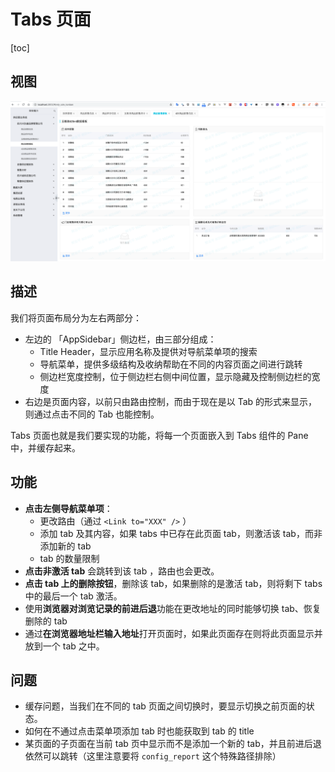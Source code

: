 # Tabs 页面

[toc]

## 视图

![image-20200107164112488](assets/image-20200107164112488.png)

## 描述

我们将页面布局分为左右两部分：

- 左边的 「AppSidebar」侧边栏，由三部分组成：
  - Title Header，显示应用名称及提供对导航菜单项的搜索
  - 导航菜单，提供多级结构及收纳帮助在不同的内容页面之间进行跳转
  - 侧边栏宽度控制，位于侧边栏右侧中间位置，显示隐藏及控制侧边栏的宽度
- 右边是页面内容，以前只由路由控制，而由于现在是以 Tab 的形式来显示，则通过点击不同的 Tab 也能控制。

Tabs 页面也就是我们要实现的功能，将每一个页面嵌入到 Tabs 组件的 Pane 中，并缓存起来。

## 功能

- **点击左侧导航菜单项**：
  - 更改路由（通过 `<Link to="XXX" />` ）
  - 添加 tab 及其内容，如果 tabs 中已存在此页面 tab，则激活该 tab，而非添加新的 tab
  - tab 的数量限制
- **点击非激活 tab** 会跳转到该 tab ，路由也会更改。
- **点击 tab 上的删除按钮**，删除该 tab，如果删除的是激活 tab，则将剩下 tabs 中的最后一个 tab 激活。
- 使用**浏览器对浏览记录的前进后退**功能在更改地址的同时能够切换 tab、恢复删除的 tab
- 通过**在浏览器地址栏输入地址**打开页面时，如果此页面存在则将此页面显示并放到一个 tab 之中。

## 问题

- 缓存问题，当我们在不同的 tab 页面之间切换时，要显示切换之前页面的状态。
- 如何在不通过点击菜单项添加 tab 时也能获取到 tab 的 title
- 某页面的子页面在当前 tab 页中显示而不是添加一个新的 tab，并且前进后退依然可以跳转（这里注意要将 `config_report` 这个特殊路径排除）







